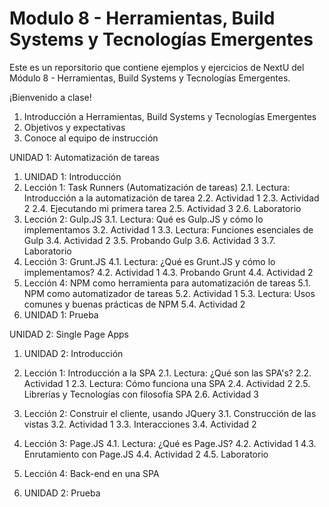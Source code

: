 # Modulo 8 - Herramientas, Build Systems y Tecnologías Emergentes

Este es un reporsitorio que contiene ejemplos y ejercicios de NextU del Módulo 8 - Herramientas, Build Systems y Tecnologías Emergentes.

¡Bienvenido a clase!

1. Introducción a Herramientas, Build Systems y Tecnologías Emergentes
2. Objetivos y expectativas
3. Conoce al equipo de instrucción

UNIDAD 1: Automatización de tareas

1. UNIDAD 1: Introducción
2. Lección 1: Task Runners (Automatización de tareas)
2.1. Lectura: Introducción a la automatización de tarea
2.2. Actividad 1
2.3. Actividad 2
2.4. Ejecutando mi primera tarea
2.5. Actividad 3
2.6. Laboratorio
3. Lección 2: Gulp.JS
3.1. Lectura: Qué es Gulp.JS y cómo lo implementamos
3.2. Actividad 1
3.3. Lectura: Funciones esenciales de Gulp
3.4. Actividad 2
3.5. Probando Gulp
3.6. Actividad 3
3.7. Laboratorio
4. Lección 3: Grunt.JS
4.1. Lectura: ¿Qué es Grunt.JS y cómo lo implementamos?
4.2. Actividad 1
4.3. Probando Grunt
4.4. Actividad 2
5. Lección 4: NPM como herramienta para automatización de tareas
5.1. NPM como automatizador de tareas
5.2. Actividad 1
5.3. Lectura: Usos comunes y buenas prácticas de NPM
5.4. Actividad 2
6. UNIDAD 1: Prueba

UNIDAD 2: Single Page Apps

1. UNIDAD 2: Introducción
2. Lección 1: Introducción a la SPA
2.1. Lectura: ¿Qué son las SPA's?
2.2. Actividad 1
2.3. Lectura: Cómo funciona una SPA
2.4. Actividad 2
2.5. Librerías y Tecnologías con filosofía SPA
2.6. Actividad 3
3. Lección 2: Construir el cliente, usando JQuery
3.1. Construcción de las vistas
3.2. Actividad 1
3.3. Interacciones
3.4. Actividad 2
4. Lección 3: Page.JS
4.1. Lectura: ¿Qué es Page.JS?
4.2. Actividad 1
4.3. Enrutamiento con Page.JS
4.4. Actividad 2
4.5. Laboratorio 
5. Lección 4: Back-end en una SPA

6. UNIDAD 2: Prueba